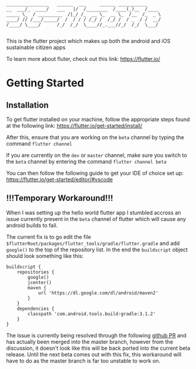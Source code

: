 ```
________________   ______  ___     ______ ___________     
__  ___/_  ____/   ___   |/  /________  /____(_)__  /____ 
_____ \_  / _________  /|_/ /_  __ \_  __ \_  /__  /_  _ \
____/ // /___/_____/  /  / / / /_/ /  /_/ /  / _  / /  __/
/____/ \____/      /_/  /_/  \____//_.___//_/  /_/  \___/ 
                                                          
```

This is the flutter project which makes up both the android and iOS sustainable citizen apps

To learn more about fluter, check out this link: https://flutter.io/

# Getting Started

## Installation 

To get flutter installed on your machine, follow the appropriate steps found at the following link: https://flutter.io/get-started/install/

After this, ensure that you are working on the `beta` channel by typing the command `flutter channel`

If you are currently on the `dev` or `master` channel, make sure you switch to the `beta` channel by entering the command `flutter channel beta`

You can then follow the following guide to get your IDE of choice set up: https://flutter.io/get-started/editor/#vscode

## !!!Temporary Workaround!!!

When I was setting up the hello world flutter app I stumbled accross an issue currently present in the `beta` channel of flutter which will cause any android builds to fail. 

The current fix is to go edit the file `$flutterRoot/packages/flutter_tools/gradle/flutter.gradle` and add `google()` to the top of the repository list. In the end the `buildscript` object should look something like this:

```
buildscript {
    repositories {
        google()
        jcenter()
        maven {
            url 'https://dl.google.com/dl/android/maven2'
        }
    }
    dependencies {
        classpath 'com.android.tools.build:gradle:3.1.2'
    }
}
```

The issue is currently being resolved through the following [github PR](https://github.com/flutter/flutter/pull/23397) and has actually been merged into the master branch, however from the discussion, it doesn't look like this will be back ported into the current beta release. Until the next beta comes out with this fix, this workaround will have to do as the master branch is far too unstable to work on. 